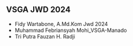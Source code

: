 ## VSGA JWD 2024

- Fidy Wartabone, A.Md.Kom Jwd 2024
- Muhammad Febriansyah Mohi_VSGA-Manado 
- Tri Putra Fauzan H. Radji